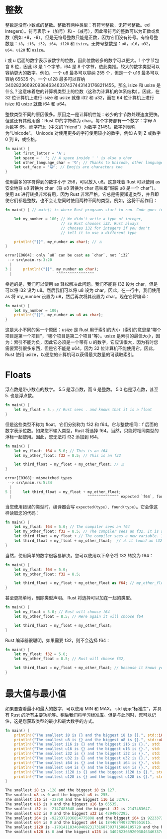 # 整数

整数是没有小数点的整数。整数有两种类型：有符号整数，无符号整数。ed Integers）。符号表示 +（加号）和 -（减号），因此带符号的整数可以为正数或负数（例如 +8，-8）。但是无符号整数只能是正数，因为它们没有符号。有符号整数是：`i8`，`i16`，`i32`，`i64`，`i128` 和 `isize`。无符号整数是：`u8`，`u16`，`u32`，`u64`，`u128` 和 `usize`。

i 或 u 后面的数字表示该数字的位数，因此位数较多的数字可以更大。1 个字节包含 8 位，因此 i8 是 1 个字节，i64 是 8 个字节，依此类推。较大的数字类型可以容纳更大的数字。例如，一个 u8 最多可以容纳 255 个，但是一个 u16 最多可以容纳 65535 个。一个 u128 最多可以容纳 340282366920938463463374374431431768211455。那么 isize 和 usize 是什么？这意味着您的计算机类型上的位数（这称为计算机的体系结构）。因此，在 32 位计算机上进行 isize 和 usize 就像 i32 和 u32，而在 64 位计算机上进行 isize 和 usize 就像 i64 和 u64。

整数类型不同的原因很多。原因之一是计算机性能：较少的字节数处理速度更快。但这还有其他用途：Rust 中的字符称为 char。每个字符都有一个数字：字母 A 为数字 65，而字符`友`（中文的“friend”）为数字 21451。数字列表称为“Unicode”。 Unicode 对使用更多的字符使用较小的数字，例如 A 到 Z 或数字 0 到 9，或空格。

```rust
fn main() {
    let first_letter = 'A';
    let space = ' '; // A space inside ' ' is also a char
    let other_language_char = 'Ꮔ'; // Thanks to Unicode, other languages like Cherokee display just fine too
    let cat_face = '😺'; // Emojis are characters too
}
```

使用最多的字符得到的数字小于 256，可以放入 u8。这意味着 Rust 可以使用 as 安全地将 u8 转换为 char（将 u8 转换为 char 意味着“假装 u8 是一个 char”）。使用 as 进行转换非常有用，因为 Rust 非常严格。它总是需要知道类型，并且即使它们都是整数，也不会让您同时使用两种不同的类型。例如，这将不起作用：

```rust
fn main() { // main() is where Rust programs start to run. Code goes inside {} (curly brackets)

    let my_number = 100; // We didn't write a type of integer,
                         // so Rust chooses i32. Rust always
                         // chooses i32 for integers if you don't
                         // tell it to use a different type

    println!("{}", my_number as char); // ⚠️
}

error[E0604]: only `u8` can be cast as `char`, not `i32`
 --> src\main.rs:3:20
  |
3 |     println!("{}", my_number as char);
  |                    ^^^^^^^^^^^^^^^^^
```

幸运的是，我们可以使用 as 轻松解决此问题。我们不能将 i32 设为 char，但是可以将 i32 设为 u8。然后我们可以将 u8 设为 char。因此，在一行中，我们使用 as 将 my_number 设置为 u8，然后再次将其设置为 char。现在它将编译：

```rust
fn main() {
    let my_number = 100;
    println!("{}", my_number as u8 as char);
}
```

这是大小不同的另一个原因：usize 是 Rust 用于索引的大小（索引的意思是“哪个项目是第一个项目”，“哪个项目是第二个项目”等）。usize 是索引的最佳大小，因为：索引不能为负，因此它必须是一个带有 u 的数字，它应该很大，因为有时您需要索引很多东西，但是它不能是 u64，因为 32 位计算机不能使用它。因此，Rust 使用 usize，以便您的计算机可以获得最大数量的可读取索引。

# Floats

浮点数是带小数点的数字。 5.5 是浮点数，而 6 是整数。 5.0 也是浮点数，甚至 5. 也是浮点数。

```rs
fn main() {
    let my_float = 5.; // Rust sees . and knows that it is a float
}
```

但是这些类型不称为 float，它们分别称为 f32 和 f64。它与整数相同：f 后面的数字表示位数。如果您不输入类型，Rust 将选择 f64。当然，只能将相同类型的浮标一起使用。因此，您无法将 f32 添加到 f64。

```rs
fn main() {
    let my_float: f64 = 5.0; // This is an f64
    let my_other_float: f32 = 8.5; // This is an f32

    let third_float = my_float + my_other_float; // ⚠️
}

error[E0308]: mismatched types
 --> src\main.rs:5:34
  |
5 |     let third_float = my_float + my_other_float;
  |                                  ^^^^^^^^^^^^^^ expected `f64`, found `f32`
```

当您使用错误的类型时，编译器会写 `expected(type), found(type)`。它会像这样读取您的代码：

```rs
fn main() {
    let my_float: f64 = 5.0; // The compiler sees an f64
    let my_other_float: f32 = 8.5; // The compiler sees an f32. It is a different type.
    let third_float = my_float + // The compiler sees a new variable. It must be an f64 plus another f64. Now it expects an f64...
    let third_float = my_float + my_other_float;  // ⚠️ it found an f32. It can't add them.
}
```

当然，使用简单的数字很容易解决。您可以使用以下命令将 f32 转换为 f64：

```rs
fn main() {
    let my_float: f64 = 5.0;
    let my_other_float: f32 = 8.5;

    let third_float = my_float + my_other_float as f64; // my_other_float as f64 = use my_other_float like an f64
}
```

甚至更简单地，删除类型声明。 Rust 将选择可以加在一起的类型。

```rs
fn main() {
    let my_float = 5.0; // Rust will choose f64
    let my_other_float = 8.5; // Here again it will choose f64

    let third_float = my_float + my_other_float;
}
```

Rust 编译器很聪明，如果需要 f32，则不会选择 f64：

```rs
fn main() {
    let my_float: f32 = 5.0;
    let my_other_float = 8.5; // Rust will choose f32,

    let third_float = my_float + my_other_float; // because it knows you need to add it to an f32
}
```

# 最大值与最小值

如果要查看最小和最大的数字，可以使用 MIN 和 MAX。 std 表示“标准库”，并具有 Rust 的所有主要功能等。稍后我们将学习标准库。但是与此同时，您可以记住，这是您获取类型的最小和最大数字的方式。

```rs
fn main() {
    println!("The smallest i8 is {} and the biggest i8 is {}.", std::i8::MIN, std::i8::MAX); // hint: printing std::i8::MIN means "print MIN inside of the i8 section in the standard library"
    println!("The smallest u8 is {} and the biggest u8 is {}.", std::u8::MIN, std::u8::MAX);
    println!("The smallest i16 is {} and the biggest i16 is {}.", std::i16::MIN, std::i16::MAX);
    println!("The smallest u16 is {} and the biggest u16 is {}.", std::u16::MIN, std::u16::MAX);
    println!("The smallest i32 is {} and the biggest i32 is {}.", std::i32::MIN, std::i32::MAX);
    println!("The smallest u32 is {} and the biggest u32 is {}.", std::u32::MIN, std::u32::MAX);
    println!("The smallest i64 is {} and the biggest i64 is {}.", std::i64::MIN, std::i64::MAX);
    println!("The smallest u64 is {} and the biggest u64 is {}.", std::u64::MIN, std::u64::MAX);
    println!("The smallest i128 is {} and the biggest i128 is {}.", std::i128::MIN, std::i128::MAX);
    println!("The smallest u128 is {} and the biggest u128 is {}.", std::u128::MIN, std::u128::MAX);
}

The smallest i8 is -128 and the biggest i8 is 127.
The smallest u8 is 0 and the biggest u8 is 255.
The smallest i16 is -32768 and the biggest i16 is 32767.
The smallest u16 is 0 and the biggest u16 is 65535.
The smallest i32 is -2147483648 and the biggest i32 is 2147483647.
The smallest u32 is 0 and the biggest u32 is 4294967295.
The smallest i64 is -9223372036854775808 and the biggest i64 is 9223372036854775807.
The smallest u64 is 0 and the biggest u64 is 18446744073709551615.
The smallest i128 is -170141183460469231731687303715884105728 and the biggest i128 is 170141183460469231731687303715884105727.
The smallest u128 is 0 and the biggest u128 is 340282366920938463463374607431768211455.
```
